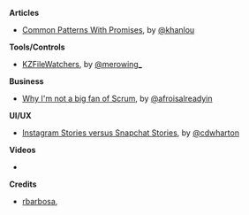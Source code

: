 
**Articles**

* [Common Patterns With Promises](http://khanlou.com/2016/08/common-patterns-with-promises/), by [@khanlou](https://twitter.com/khanlou)


**Tools/Controls**

* [KZFileWatchers](https://github.com/krzysztofzablocki/KZFileWatchers), by [@merowing_](https://twitter.com/merowing_)

**Business**

* [Why I'm not a big fan of Scrum](http://okigiveup.net/not-big-fan-of-scrum/), by [@afroisalreadyin](https://twitter.com/afroisalreadyin)

**UI/UX**

* [Instagram Stories versus Snapchat Stories](https://chriswharton.me/2016/08/instagram-stories-versus-snapchat-stories/), by [@cdwharton](https://twitter.com/cdwharton)

**Videos**

*

**Credits**

* [rbarbosa](https://github.com/rbarbosa),
